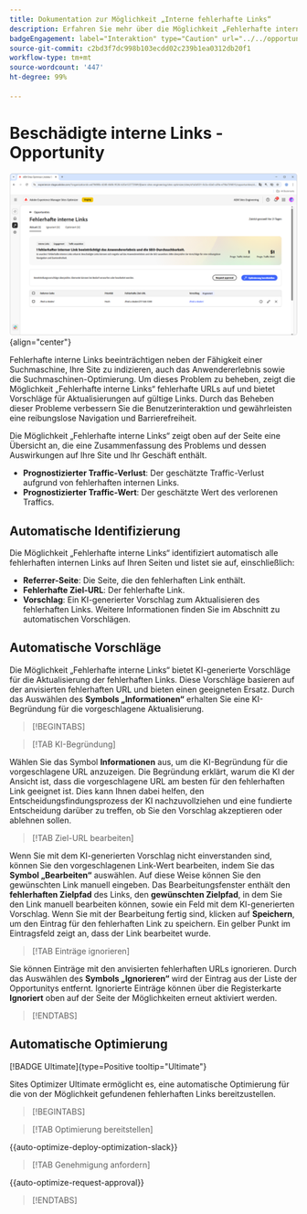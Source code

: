 ```yaml
---
title: Dokumentation zur Möglichkeit „Interne fehlerhafte Links“
description: Erfahren Sie mehr über die Möglichkeit „Fehlerhafte interne Links“ und darüber, wie Sie sie zur Verbesserung der Interaktion auf Ihrer Website verwenden können.
badgeEngagement: label="Interaktion" type="Caution" url="../../opportunity-types/engagement.md" tooltip="Interaktion"
source-git-commit: c2bd3f7dc998b103ecdd02c239b1ea0312db20f1
workflow-type: tm+mt
source-wordcount: '447'
ht-degree: 99%

---
```



# Beschädigte interne Links - Opportunity

![Möglichkeit „Fehlerhafte interne Links“](./assets/broken-internal-links/hero.png){align="center"}

Fehlerhafte interne Links beeinträchtigen neben der Fähigkeit einer Suchmaschine, Ihre Site zu indizieren, auch das Anwendererlebnis sowie die Suchmaschinen-Optimierung. Um dieses Problem zu beheben, zeigt die Möglichkeit „Fehlerhafte interne Links“ fehlerhafte URLs auf und bietet Vorschläge für Aktualisierungen auf gültige Links. Durch das Beheben dieser Probleme verbessern Sie die Benutzerinteraktion und gewährleisten eine reibungslose Navigation und Barrierefreiheit.

Die Möglichkeit „Fehlerhafte interne Links“ zeigt oben auf der Seite eine Übersicht an, die eine Zusammenfassung des Problems und dessen Auswirkungen auf Ihre Site und Ihr Geschäft enthält.

* **Prognostizierter Traffic-Verlust**: Der geschätzte Traffic-Verlust aufgrund von fehlerhaften internen Links.
* **Prognostizierter Traffic-Wert**: Der geschätzte Wert des verlorenen Traffics.

## Automatische Identifizierung

<!---![Auto-identify broken internal links](./assets/missing-or-invalid-metadata/auto-identify.png){align="center"}-->

Die Möglichkeit „Fehlerhafte interne Links“ identifiziert automatisch alle fehlerhaften internen Links auf Ihren Seiten und listet sie auf, einschließlich:

* **Referrer-Seite**: Die Seite, die den fehlerhaften Link enthält.
* **Fehlerhafte Ziel-URL**: Der fehlerhafte Link.
* **Vorschlag**: Ein KI-generierter Vorschlag zum Aktualisieren des fehlerhaften Links. Weitere Informationen finden Sie im Abschnitt zu automatischen Vorschlägen.

## Automatische Vorschläge

<!--![Auto-suggest broken internal links](./assets/broken-internal-links/auto-suggest.png){align="center"}-->

Die Möglichkeit „Fehlerhafte interne Links“ bietet KI-generierte Vorschläge für die Aktualisierung der fehlerhaften Links. Diese Vorschläge basieren auf der anvisierten fehlerhaften URL und bieten einen geeigneten Ersatz. Durch das Auswählen des **Symbols „Informationen“** erhalten Sie eine KI-Begründung für die vorgeschlagene Aktualisierung.


>[!BEGINTABS]

>[!TAB KI-Begründung]

<!--[AI rationale of broken internal links](./assets/broken-internal-links/auto-suggest-ai-rationale.png) -->

Wählen Sie das Symbol **Informationen** aus, um die KI-Begründung für die vorgeschlagene URL anzuzeigen. Die Begründung erklärt, warum die KI der Ansicht ist, dass die vorgeschlagene URL am besten für den fehlerhaften Link geeignet ist. Dies kann Ihnen dabei helfen, den Entscheidungsfindungsprozess der KI nachzuvollziehen und eine fundierte Entscheidung darüber zu treffen, ob Sie den Vorschlag akzeptieren oder ablehnen sollen.

>[!TAB Ziel-URL bearbeiten]

<!--![Edit suggested URL of broken internal links](./assets/broken-internal-links/edit-target-url.png){align="center"}-->

Wenn Sie mit dem KI-generierten Vorschlag nicht einverstanden sind, können Sie den vorgeschlagenen Link-Wert bearbeiten, indem Sie das **Symbol „Bearbeiten“** auswählen. Auf diese Weise können Sie den gewünschten Link manuell eingeben. Das Bearbeitungsfenster enthält den **fehlerhaften Zielpfad** des Links, den **gewünschten Zielpfad**, in dem Sie den Link manuell bearbeiten können, sowie ein Feld mit dem KI-generierten Vorschlag. Wenn Sie mit der Bearbeitung fertig sind, klicken auf **Speichern**, um den Eintrag für den fehlerhaften Link zu speichern. Ein gelber Punkt im Eintragsfeld zeigt an, dass der Link bearbeitet wurde.

>[!TAB Einträge ignorieren]

<!--![Ignore broken links](./assets/broken-internal-links/ignore.png){align="center"}-->

Sie können Einträge mit den anvisierten fehlerhaften URLs ignorieren. Durch das Auswählen des **Symbols „Ignorieren“** wird der Eintrag aus der Liste der Opportunitys entfernt. Ignorierte Einträge können über die Registerkarte **Ignoriert** oben auf der Seite der Möglichkeiten erneut aktiviert werden.

>[!ENDTABS]


## Automatische Optimierung

[!BADGE Ultimate]{type=Positive tooltip="Ultimate"}

<!---![Auto-optimize suggested invalid or missing metadata](./assets/broken-internal-links/auto-optimize.png){align="center"}-->

Sites Optimizer Ultimate ermöglicht es, eine automatische Optimierung für die von der Möglichkeit gefundenen fehlerhaften Links bereitzustellen. <!--- TBD-need more in-depth and opportunity specific information here. What does the auto-optimization do?-->


>[!BEGINTABS]

>[!TAB Optimierung bereitstellen]

{{auto-optimize-deploy-optimization-slack}}

>[!TAB Genehmigung anfordern]

{{auto-optimize-request-approval}}

>[!ENDTABS]

